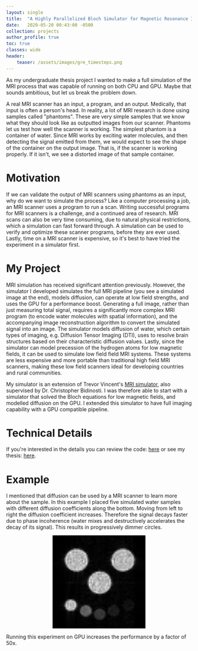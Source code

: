```yaml
---
layout: single
title:  "A Highly Parallelized Bloch Simulator for Magnetic Resonance Imaging"
date:   2020-05-20 00:43:00 -0500
collection: projects
author_profile: true
toc: true
classes: wide
header:
    teaser: /assets/images/gre_timesteps.png
---
```


As my undergraduate thesis project I wanted to make a full simulation of the MRI process that was capable of running on both CPU and GPU. Maybe that sounds ambitious, but let us break the problem down. 

A real MRI scanner has an input, a program, and an output. Medically, that input is often a person's head. In reality, a lot of MRI research is done using samples called "phantoms". These are very simple samples that we know what they should look like as outputted images from our scanner. Phantoms let us test how well the scanner is working. The simplest phantom is a container of water. Since MRI works by exciting water molecules, and then detecting the signal emitted from them, we would expect to see the shape of the container on the output image. That is, if the scanner is working properly. If it isn't, we see a distorted image of that sample container.

# Motivation
If we can validate the output of MRI scanners using phantoms as an input, why do we want to simulate the process? Like a computer processing a job, an MRI scanner uses a program to run a scan. Writing successful programs for MRI scanners is a challenge, and a continued area of research. MRI scans can also be very time consuming, due to natural physical restrictions, which a simulation can fast forward through. A simulation can be used to verify and optimize these scanner programs, before they are ever used. Lastly, time on a MRI scanner is expensive, so it's best to have tried the experiment in a simulator first.

# My Project
MRI simulation has received significant attention previously. However, the simulator I developed simulates the full MRI pipeline (you see a simulated image at the end), models diffusion, can operate at low field strengths, and uses the GPU for a performance boost. Generating a full image, rather than just measuring total signal, requires a significantly more complex MRI program (to encode water molecules with spatial information), and the accompanying image reconstruction algorithm to convert the simulated signal into an image. The simulator models diffusion of water, which certain types of imaging, e.g. Diffusion Tensor Imaging (DTI), uses to resolve brain structures based on their characteristic diffusion values. Lastly, since the simulator can model precession of the hydrogen atoms for low magnetic fields, it can be used to simulate low field field MRI systems. These systems are less expensive and more portable than traditional high field MRI scanners, making these low field scanners ideal for developing countries and rural communities.

My simulator is an extension of Trevor Vincent's <a href="https://github.com/trevor-vincent/lowfield_diffusion_mri_gpu">MRI simulator</a>, also supervised by Dr. Christopher Bidinosti. I was therefore able to start with a simulator that solved the Bloch equations for low magnetic fields, and modelled diffusion on the GPU. I extended this simulator to have full imaging capability with a GPU compatible pipeline.

# Technical Details
If you're interested in the details you can review the code: <a href="https://github.com/mlhonke/mri_sim">here</a> or see my thesis: <a href="/assets/files/undergrad_mri_sim_thesis.pdf">here</a>.

# Example
I mentioned that diffusion can be used by a MRI scanner to learn more about the sample. In this example I placed five simulated water samples with different diffusion coefficients along the bottom. Moving from left to right the diffusion coefficient increases. Therefore the signal decays faster due to phase incoherence (water mixes and destructively accelerates the decay of its signal). This results in progressively dimmer circles.

<style>
.center {
  display: block;
  margin-left: auto;
  margin-right: auto;
  min-width: 30%;
  max-width: 50%;
  width: 50vw;
}
</style>
<img class="center" src="/assets/images/mri_simulator_happy.png" alt="Example of my simulator's output."> 

Running this experiment on GPU increases the performance by a factor of 50x.
